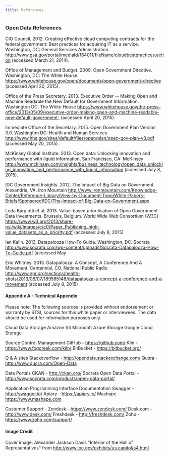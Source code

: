 ```yaml
---
title: References
---
```


### Open Data References

CIO Council. 2012. Creating effective cloud computing contracts for the federal government: Best practices for acquiring IT as a service. Washington, DC: General Services Administration. http://www.gsa.gov/portal/mediaId/164011/fileName/cloudbestpractices.action (accessed March 21, 2014).

Office of Management and Budget. 2009. Open Government Directive. Washington, DC: The White House https://www.whitehouse.gov/open/documents/open-government-directive (accessed April 20, 2015).

Office of the Press Secretary. 2013. Executive Order -- Making Open and Machine Readable the New Default for Government Information. Washington DC: The White House https://www.whitehouse.gov/the-press-office/2013/05/09/executive-order-making-open-and-machine-readable-new-default-government- (accessed April 20, 2015).

Immediate Office of the Secretary. 2015. Open Government Plan Version   3.0. Washington DC: Health and Human Services http://www.hhs.gov/sites/default/files/open/plan/open-gov-plan-v3.pdf (accessed May 20, 2015).

McKinsey Global Institute. 2013. Open data: Unlocking innovation and performance with liquid information. San Francisco, CA: McKinsey http://www.mckinsey.com/insights/business_technology/open_data_unlocking_innovation_and_performance_with_liquid_information (accessed July 8, 2015).

IDC Government Insights. 2012. The Impact of Big Data on Government. Alexandria, VA. Iron Mountain http://www.ironmountain.com/Knowledge-Center/Reference-Library/View-by-Document-Type/White-Papers-Briefs/Sponsored/IDC/The-Impact-of-Big-Data-on-Government.aspx

Leda Bargiotti et al. 2013. Value-based prioritisation of Open Government Data
investments. Brussels, Belgium. World Wide Web Consortium (W3C) https://www.w3.org/2013/share-psi/wiki/images/c/c0/Paper_Publishing_high-value_datasets_as_a_priority.pdf (accessed July 8, 2015)

Ian Kalin. 2013. Datapalooza How-To Guide. Washington, DC. Socrata http://www.socrata.com/wp-content/uploads/Socrata-Datapalooza-How-To-Guide.pdf (accessed May 

Eric Whitney. 2013. Datapalooza: A Concept, A Conference And A Movement. Centennial, CO. National Public Radio http://www.npr.org/sections/health-shots/2013/06/07/189565146/datapalooza-a-concept-a-conference-and-a-movement (accessed July 8, 2015)

#### Appendix A - Technical Appendix

Please note: The following sources is provided without endorsement or warranty by STSI, sources for this white paper or interviewees. The data should be used for information purposes only.

Cloud Data Storage
Amazon S3
Microsoft Azure Storage
Google Cloud Storage


Source Control Management
GitHub - https://github.com/
Kiln - https://www.fogcreek.com/kiln/
BitBucket - https://bitbucket.org/

Q & A sites
Stackoverflow - http://opendata.stackexchange.com/
Quora - http://www.quora.com/Open-Data

Data Portals
CKAN - http://ckan.org/
Socrata Open Data Portal - http://www.socrata.com/products/open-data-portal/

Application Programming Interface Documentation
Swagger - http://swagger.io/
Apiary - https://apiary.io/
Mashape - https://www.mashape.com

Customer Support -
Zendesk - https://www.zendesk.com/
Desk.com - http://www.desk.com/
Freshdesk - http://freshdesk.com/
Zoho - https://www.zoho.com/support/

#### Image Credit
Cover image: Alexander Jackson Davis "Interior of the Hall of Representatives" from http://www.loc.gov/exhibits/us.capitol/s4.html
